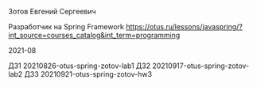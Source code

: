 Зотов Евгений Сергеевич

Разработчик на Spring Framework https://otus.ru/lessons/javaspring/?int_source=courses_catalog&int_term=programming

2021-08


ДЗ1 20210826-otus-spring-zotov-lab1
ДЗ2 20210917-otus-spring-zotov-lab2
ДЗ3 20210921-otus-spring-zotov-hw3
